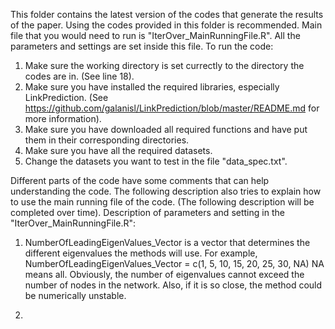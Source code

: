 This folder contains the latest version of the codes that generate the results of the paper. 
Using the codes provided in this folder is recommended. 
Main file that you would need to run is "IterOver_MainRunningFile.R". All the parameters and settings are set inside this file. 
To run the code:
1. Make sure the working directory is set currectly to the directory the codes are in. (See line 18).
2. Make sure you have installed the required libraries, especially LinkPrediction. (See https://github.com/galanisl/LinkPrediction/blob/master/README.md for more information).
3. Make sure you have downloaded all required functions and have put them in their corresponding directories.
4. Make sure you have all the required datasets.
5. Change the datasets you want to test in the file "data_spec.txt".

Different parts of the code have some comments that can help understanding the code. 
The following description also tries to explain how to use the main running file of the code. (The following description will be completed over time). 
Description of parameters and setting in the "IterOver_MainRunningFile.R":
1. NumberOfLeadingEigenValues_Vector is a vector that determines the different eigenvalues the methods will use.
For example, NumberOfLeadingEigenValues_Vector = c(1, 5, 10, 15, 20, 25, 30, NA)
NA means all. Obviously, the number of eigenvalues cannot exceed the number of nodes in the network. Also, if it is so close, the method could be numerically unstable. 

2. 
